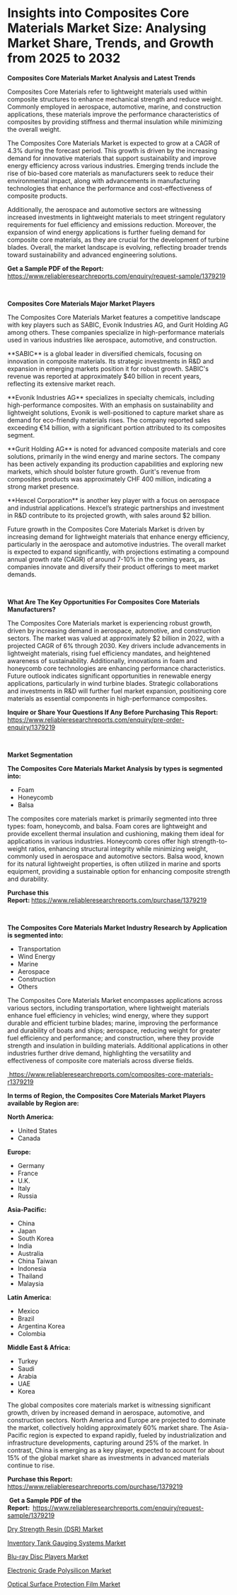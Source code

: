 <p><h1>Insights into Composites Core Materials Market Size: Analysing Market Share, Trends, and Growth from 2025 to 2032</h1></p><p><strong>Composites Core Materials Market Analysis and Latest Trends</strong></p>
<p><p>Composites Core Materials refer to lightweight materials used within composite structures to enhance mechanical strength and reduce weight. Commonly employed in aerospace, automotive, marine, and construction applications, these materials improve the performance characteristics of composites by providing stiffness and thermal insulation while minimizing the overall weight. </p><p>The Composites Core Materials Market is expected to grow at a CAGR of 4.3% during the forecast period. This growth is driven by the increasing demand for innovative materials that support sustainability and improve energy efficiency across various industries. Emerging trends include the rise of bio-based core materials as manufacturers seek to reduce their environmental impact, along with advancements in manufacturing technologies that enhance the performance and cost-effectiveness of composite products. </p><p>Additionally, the aerospace and automotive sectors are witnessing increased investments in lightweight materials to meet stringent regulatory requirements for fuel efficiency and emissions reduction. Moreover, the expansion of wind energy applications is further fueling demand for composite core materials, as they are crucial for the development of turbine blades. Overall, the market landscape is evolving, reflecting broader trends toward sustainability and advanced engineering solutions.</p></p>
<p><strong>Get a Sample PDF of the Report:&nbsp;</strong> <a href="https://www.reliableresearchreports.com/enquiry/request-sample/1379219?utm_campaign=10&utm_medium=2&utm_source=Github&utm_content=ia&utm_term=01022025&utm_id=composites-core-materials">https://www.reliableresearchreports.com/enquiry/request-sample/1379219</a></p>
<p>&nbsp;</p>
<p><strong>Composites Core Materials Major Market Players</strong></p>
<p><p>The Composites Core Materials Market features a competitive landscape with key players such as SABIC, Evonik Industries AG, and Gurit Holding AG among others. These companies specialize in high-performance materials used in various industries like aerospace, automotive, and construction.</p><p>**SABIC** is a global leader in diversified chemicals, focusing on innovation in composite materials. Its strategic investments in R&D and expansion in emerging markets position it for robust growth. SABIC's revenue was reported at approximately $40 billion in recent years, reflecting its extensive market reach.</p><p>**Evonik Industries AG** specializes in specialty chemicals, including high-performance composites. With an emphasis on sustainability and lightweight solutions, Evonik is well-positioned to capture market share as demand for eco-friendly materials rises. The company reported sales exceeding €14 billion, with a significant portion attributed to its composites segment.</p><p>**Gurit Holding AG** is noted for advanced composite materials and core solutions, primarily in the wind energy and marine sectors. The company has been actively expanding its production capabilities and exploring new markets, which should bolster future growth. Gurit's revenue from composites products was approximately CHF 400 million, indicating a strong market presence.</p><p>**Hexcel Corporation** is another key player with a focus on aerospace and industrial applications. Hexcel’s strategic partnerships and investment in R&D contribute to its projected growth, with sales around $2 billion.</p><p>Future growth in the Composites Core Materials Market is driven by increasing demand for lightweight materials that enhance energy efficiency, particularly in the aerospace and automotive industries. The overall market is expected to expand significantly, with projections estimating a compound annual growth rate (CAGR) of around 7-10% in the coming years, as companies innovate and diversify their product offerings to meet market demands.</p></p>
<p>&nbsp;</p>
<p><strong>What Are The Key Opportunities For Composites Core Materials Manufacturers?</strong></p>
<p><p>The Composites Core Materials market is experiencing robust growth, driven by increasing demand in aerospace, automotive, and construction sectors. The market was valued at approximately $2 billion in 2022, with a projected CAGR of 6% through 2030. Key drivers include advancements in lightweight materials, rising fuel efficiency mandates, and heightened awareness of sustainability. Additionally, innovations in foam and honeycomb core technologies are enhancing performance characteristics. Future outlook indicates significant opportunities in renewable energy applications, particularly in wind turbine blades. Strategic collaborations and investments in R&D will further fuel market expansion, positioning core materials as essential components in high-performance composites.</p></p>
<p><strong>Inquire or Share Your Questions If Any Before Purchasing This Report:</strong> <a href="https://www.reliableresearchreports.com/enquiry/pre-order-enquiry/1379219?utm_campaign=10&utm_medium=2&utm_source=Github&utm_content=ia&utm_term=01022025&utm_id=composites-core-materials">https://www.reliableresearchreports.com/enquiry/pre-order-enquiry/1379219</a></p>
<p>&nbsp;</p>
<p><strong>Market Segmentation</strong></p>
<p><strong>The Composites Core Materials Market Analysis by types is segmented into:</strong></p>
<p><ul><li>Foam</li><li>Honeycomb</li><li>Balsa</li></ul></p>
<p><p>The composites core materials market is primarily segmented into three types: foam, honeycomb, and balsa. Foam cores are lightweight and provide excellent thermal insulation and cushioning, making them ideal for applications in various industries. Honeycomb cores offer high strength-to-weight ratios, enhancing structural integrity while minimizing weight, commonly used in aerospace and automotive sectors. Balsa wood, known for its natural lightweight properties, is often utilized in marine and sports equipment, providing a sustainable option for enhancing composite strength and durability.</p></p>
<p><strong>Purchase this Report:&nbsp;</strong><a href="https://www.reliableresearchreports.com/purchase/1379219?utm_campaign=10&utm_medium=2&utm_source=Github&utm_content=ia&utm_term=01022025&utm_id=composites-core-materials">https://www.reliableresearchreports.com/purchase/1379219</a></p>
<p>&nbsp;</p>
<p><strong>The Composites Core Materials Market Industry Research by Application is segmented into:</strong></p>
<p><ul><li>Transportation</li><li>Wind Energy</li><li>Marine</li><li>Aerospace</li><li>Construction</li><li>Others</li></ul></p>
<p><p>The Composites Core Materials Market encompasses applications across various sectors, including transportation, where lightweight materials enhance fuel efficiency in vehicles; wind energy, where they support durable and efficient turbine blades; marine, improving the performance and durability of boats and ships; aerospace, reducing weight for greater fuel efficiency and performance; and construction, where they provide strength and insulation in building materials. Additional applications in other industries further drive demand, highlighting the versatility and effectiveness of composite core materials across diverse fields.</p></p>
<p><a href="https://www.reliableresearchreports.com/composites-core-materials-r1379219?utm_campaign=10&utm_medium=2&utm_source=Github&utm_content=ia&utm_term=01022025&utm_id=composites-core-materials">&nbsp;https://www.reliableresearchreports.com/composites-core-materials-r1379219</a></p>
<p><strong>In terms of Region, the Composites Core Materials Market Players available by Region are:</strong></p>
<p>
    <p> <strong> North America: </strong>
        <ul>
            <li>United States</li>
            <li>Canada</li>
        </ul>
        </p> 
    <p> <strong> Europe: </strong>
        <ul>
            <li>Germany</li>
            <li>France</li>
            <li>U.K.</li>
            <li>Italy</li>
            <li>Russia</li>
        </ul>
        </p> 
    <p> <strong> Asia-Pacific: </strong>
        <ul>
            <li>China</li>
            <li>Japan</li>
            <li>South Korea</li>
            <li>India</li>
            <li>Australia</li>
            <li>China Taiwan</li>
            <li>Indonesia</li>
            <li>Thailand</li>
            <li>Malaysia</li>
        </ul>
        </p> 
    <p> <strong> Latin America: </strong>
        <ul>
            <li>Mexico</li>
            <li>Brazil</li>
            <li>Argentina Korea</li>
            <li>Colombia</li>
        </ul>
        </p> 
    <p> <strong> Middle East & Africa: </strong>
        <ul>
            <li>Turkey</li>
            <li>Saudi</li>
            <li>Arabia</li>
            <li>UAE</li>
            <li>Korea</li>
        </ul>
    </p>
    </p>
<p><p>The global composites core materials market is witnessing significant growth, driven by increased demand in aerospace, automotive, and construction sectors. North America and Europe are projected to dominate the market, collectively holding approximately 60% market share. The Asia-Pacific region is expected to expand rapidly, fueled by industrialization and infrastructure developments, capturing around 25% of the market. In contrast, China is emerging as a key player, expected to account for about 15% of the global market share as investments in advanced materials continue to rise.</p></p>
<p><strong>Purchase this Report: </strong><a href="https://www.reliableresearchreports.com/purchase/1379219?utm_campaign=10&utm_medium=2&utm_source=Github&utm_content=ia&utm_term=01022025&utm_id=composites-core-materials">https://www.reliableresearchreports.com/purchase/1379219</a></p>
<p>&nbsp;<strong>Get a Sample PDF of the Report:&nbsp;&nbsp;</strong><a href="https://www.reliableresearchreports.com/enquiry/request-sample/1379219?utm_campaign=10&utm_medium=2&utm_source=Github&utm_content=ia&utm_term=01022025&utm_id=composites-core-materials">https://www.reliableresearchreports.com/enquiry/request-sample/1379219</a></p>
<p><strong></strong></p>
<p><p><a href="https://github.com/barnickclara79/Market-Research-Report-List-1/blob/main/dry-strength-resin-dsr-market.md?utm_campaign=10&utm_medium=2&utm_source=Github&utm_content=ia&utm_term=01022025&utm_id=composites-core-materials">Dry Strength Resin (DSR) Market</a></p><p><a href="https://github.com/anuellaruska/Market-Research-Report-List-1/blob/main/inventory-tank-gauging-systems-market.md?utm_campaign=10&utm_medium=2&utm_source=Github&utm_content=ia&utm_term=01022025&utm_id=composites-core-materials">Inventory Tank Gauging Systems Market</a></p><p><a href="https://github.com/tselahiara/Market-Research-Report-List-1/blob/main/blu-ray-disc-players-market.md?utm_campaign=10&utm_medium=2&utm_source=Github&utm_content=ia&utm_term=01022025&utm_id=composites-core-materials">Blu-ray Disc Players Market</a></p><p><a href="https://github.com/waverlyam689/Market-Research-Report-List-1/blob/main/electronic-grade-polysilicon-market.md?utm_campaign=10&utm_medium=2&utm_source=Github&utm_content=ia&utm_term=01022025&utm_id=composites-core-materials">Electronic Grade Polysilicon Market</a></p><p><a href="https://github.com/domoniqueluoma76/Market-Research-Report-List-1/blob/main/optical-surface-protection-film-market.md?utm_campaign=10&utm_medium=2&utm_source=Github&utm_content=ia&utm_term=01022025&utm_id=composites-core-materials">Optical Surface Protection Film Market</a></p></p>